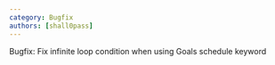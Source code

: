 ```yaml
---
category: Bugfix
authors: [shall0pass]
---
```


Bugfix: Fix infinite loop condition when using Goals schedule keyword
